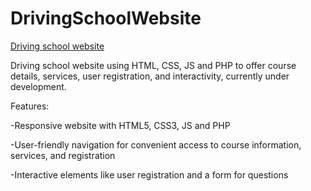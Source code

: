 # DrivingSchoolWebsite

[Driving school website](https://renetayordanova.github.io/DrivingSchoolWebsite/)

Driving school website using HTML, CSS, JS and PHP to offer course details, services, user registration, and interactivity, currently under development.

Features:

 -Responsive website with HTML5, CSS3, JS and PHP
 
 -User-friendly navigation for convenient access to course information, services, and registration
 
 -Interactive elements like user registration and a form for questions


